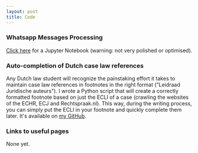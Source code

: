 ```yaml
---
layout: post
title: Code
---
```


### Whatsapp Messages Processing

<a href="../assets/docs/whatsapp_export_processor.ipynb">Click here</a> for a Jupyter Notebook (warning: not very polished or optimised).

### Auto-completion of Dutch case law references

Any Dutch law student will recognize the painstaking effort it takes to maintain case law references in footnotes in the right format ("Leidraad Juridische auteurs"). I wrote a Python script that will create a 
correctly formatted footnote based on just the ECLI of a case (crawling the websites of the ECHR, ECJ and Rechtspraak.nl). This way, during the writing process, you can simply put the ECLI in your footnote and quickly complete them later. 
It's available on <a href="https://github.com/jhvanstaalduinen/JuridischeVoetnoten">my GitHub</a>.

### Links to useful pages

None yet.